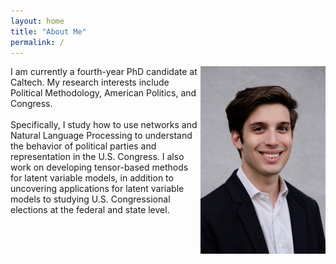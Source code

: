 ```yaml
---
layout: home
title: "About Me"
permalink: /
---
```


<img style="float: right;" src="/images/headshot-debanks-new.jpg">

I am currently a fourth-year PhD candidate at Caltech. My research interests include Political Methodology, American Politics, and Congress. <br/><br/>Specifically, 
I study how to use networks and Natural Language Processing to understand the behavior of political parties and representation in the U.S. Congress. I also work on developing tensor-based
methods for latent variable models, in addition to uncovering applications for latent variable models to studying U.S. Congressional elections at the federal and state level. 





